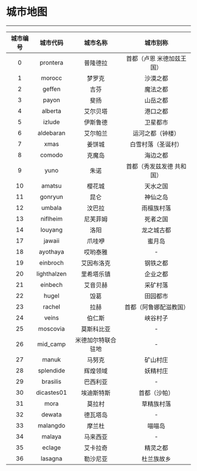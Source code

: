# 城市地图

------

| 城市编号 | 城市代码 | 城市名称 | 城市别称 |
|:---:|:---:|:---:|:---:|
| 0 | prontera | 普隆德拉 | 首都（卢恩 米德加兹王国） |
| 1 | morocc | 梦罗克 | 沙漠之都 |
| 2 | geffen | 吉芬 | 魔法之都 |
| 3 | payon | 斐扬 | 山岳之都 |
| 4 | alberta | 艾尔贝塔 | 港口之都 |
| 5 | izlude | 伊斯鲁德 | 卫星都市 |
| 6 | aldebaran | 艾尔帕兰 | 运河之都（钟楼） |
| 7 | xmas | 姜饼城 | 白雪村落（圣诞村） |
| 8 | comodo | 克魔岛 | 海边之都 |
| 9 | yuno | 朱诺 | 首都（秀发兹发德 共和国） |
| 10 | amatsu | 樱花城 | 天水之国 |
| 11 | gonryun | 昆仑 | 神仙之岛 |
| 12 | umbala | 汶巴拉 | 雨檀族村落 |
| 13 | niflheim | 尼芙菲姆 |  死者之国 |
| 14 | louyang | 洛阳 | 龙之城古都 |
| 17 | jawaii | 爪哇咿 | 蜜月岛 |
| 18 | ayothaya | 哎哟泰雅 | - |
| 19 | einbroch | 艾因布洛克 | 钢铁之都 |
| 20 | lighthalzen | 里希塔乐镇 | 企业之都 |
| 21 | einbech | 艾音贝赫 | 采矿村落 |
| 22 | hugel | 毁葛 | 田园都市 |
| 23 | rachel | 拉赫 | 首都（阿鲁娜配滋教国） |
| 24 | veins | 伯仁斯 | 峡谷村子 |
| 25 | moscovia | 莫斯科比亚 | - |
| 26 | mid_camp | 米德加尔特联合驻地 | - |
| 27 | manuk | 马努克 | 矿山村庄 |
| 28 | splendide | 辉煌领域 | 妖精村庄 |
| 29 | brasilis | 巴西利亚 | - |
| 30 | dicastes01 | 埃迪斯特斯 | 首都（沙帕） |
| 31 | mora | 莫拉村 | 草精族村落 |
| 32 | dewata | 德瓦塔岛 | - |
| 33 | malangdo | 摩兰杜 | 喵喵岛 |
| 34 | malaya | 马来西亚 | - |
| 35 | eclage | 艾卡拉奇 | 精灵之都 |
| 36 | lasagna | 勒沙尼亚 | 杜兰族故乡 |
